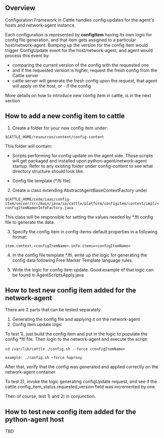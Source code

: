 ## Overview

Configuration Framework in Cattle handles config updates for the agent's hosts and network-agent instance.

Each configuration is represented by **configItem** having its own logic for config file generation, and that item gets assigned to a particular host/network-agent. Bumping up the version for the config item would trigger ConfigUpdate event for the host/network-agent, and agent would process this event by:

* comparing the current version of the config with the requested one
* and if the requested version is higher, request the fresh config from the Cattle server
* cattle server will generate the fresh config upon the request, that agent will apply on the host, or - if the config 

More details on how to introduce new config item in cattle, is in the next section

## How to add a new config item to cattle

1) Create a folder for your new config item under:

`$CATTLE_HOME/resources/content/config-content`

This folder will contain:

* Scripts performing for config update on the agent side. Those scripts will get packaged and installed upon python-agent/network-agent startup. Refer to any existing folder under config-content to see what directory structure should look like.

* Config file template (*.ftl file)

2) Create a class extending AbstractAgentBaseContextFactory under

`$CATTLE_HOME/code/iaas/config-item/server/src/main/java/io/cattle/platform/configitem/context/impl/<configItemName>InfoFactory.java`

This class will be responsible for setting the values needed by *.ftl config file to generate the data.

3) Specify the config item in config-items-default.properties in a following format:

`item.context.<configItemName>.info.items=<configItemName>`


4) In the config file template *.ftl, write up the logic for generating the config data following Free Marker Template language rules.

5) Write the logic for config item update. Good example of that logic can be found in AgentScriptsApply.java

## How to test new config item added for the network-agent

There are 2 parts that can be tested separately:

1) Generating the config file and applying it on the network-agent
2) Config item update logic

To test 1), just build the config item and put in the logic to populate the config *ftl file. Then login to the network-agent and execute the script:

`cd /var/lib/cattle`
`./config.sh --force <configItemName>`

`example: ./config.sh —force haproxy`

After that, verify that the config was generated and applied correctly on the network-agent container

To test 2), invoke the logic generating configUpdate request, and see if the cattle.config_item_status.requested_version field was incremented by one.

Then of course, test 1) and 2) in conjunction.  

## How to test new config item added for the python-agent host
TBD